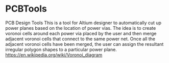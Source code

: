 # PCBTools
PCB Design Tools
This is a tool for Altium designer to automatically cut up power planes based on the location of power vias.
The idea is to create voronoi cells around each power via placed by the user and then merge adjacent voronoi cells
that connect to the same power net. Once all the adjacent voronoi cells have been merged, the user can assign the resultant
irregular polygon shapes to a particular power plane.
https://en.wikipedia.org/wiki/Voronoi_diagram
